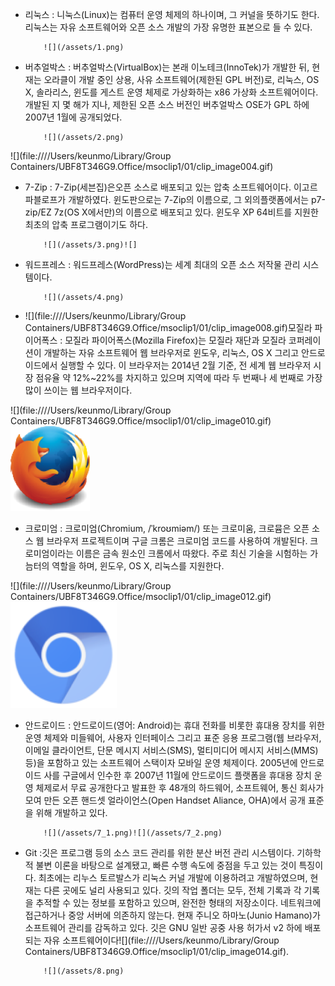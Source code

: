 * 리눅스 : 니눅스\(Linux\)는 컴퓨터 운영 체제의 하나이며, 그 커널을 뜻하기도 한다. 리눅스는 자유 소프트웨어와 오픈 소스 개발의 가장 유명한 표본으로 들 수 있다.

  ```
      ![](/assets/1.png)
  ```

* 버추얼박스 : 버추얼박스\(VirtualBox\)는 본래 이노테크\(InnoTek\)가 개발한 뒤, 현재는 오라클이 개발 중인 상용, 사유 소프트웨어\(제한된 GPL 버전\)로, 리눅스, OS X, 솔라리스, 윈도를 게스트 운영 체제로 가상화하는 x86 가상화 소프트웨어이다. 개발된 지 몇 해가 지나, 제한된 오픈 소스 버전인 버추얼박스 OSE가 GPL 하에 2007년 1월에 공개되었다.

  ```
      ![](/assets/2.png)
  ```

![](file:////Users/keunmo/Library/Group Containers/UBF8T346G9.Office/msoclip1/01/clip_image004.gif)

* 7-Zip : 7-Zip\(세븐집\)은오픈 소스로 배포되고 있는 압축 소프트웨어이다. 이고르 파블로프가 개발하였다. 윈도판으로는 7-Zip의 이름으로, 그 외의플랫폼에서는 p7-zip/EZ 7z\(OS X에서만\)의 이름으로 배포되고 있다. 윈도우 XP 64비트를 지원한 최초의 압축 프로그램이기도 하다.

  ```
      ![](/assets/3.png)![]
  ```

* 워드프레스 : 워드프레스\(WordPress\)는 세계 최대의 오픈 소스 저작물 관리 시스템이다.

  ```
      ![](/assets/4.png)
  ```

* ![](file:////Users/keunmo/Library/Group Containers/UBF8T346G9.Office/msoclip1/01/clip_image008.gif)모질라 파이어폭스 : 모질라 파이어폭스\(Mozilla Firefox\)는 모질라 재단과 모질라 코퍼레이션이 개발하는 자유 소프트웨어 웹 브라우저로 윈도우, 리눅스, OS X 그리고 안드로이드에서 실행할 수 있다. 이 브라우저는 2014년 2월 기준, 전 세계 웹 브라우저 시장 점유율 약 12%~22%를 차지하고 있으며 지역에 따라 두 번째나 세 번째로 가장 많이 쓰이는 웹 브라우저이다.

![](file:////Users/keunmo/Library/Group Containers/UBF8T346G9.Office/msoclip1/01/clip_image010.gif)          ![](/assets/5.png)

* 크로미엄 : 크로미엄\(Chromium, /ˈkroʊmiəm/\) 또는 크로미움, 크로뮴은 오픈 소스 웹 브라우저 프로젝트이며 구글 크롬은 크로미엄 코드를 사용하여 개발된다. 크로미엄이라는 이름은 금속 원소인 크롬에서 따왔다. 주로 최신 기술을 시험하는 가늠터의 역할을 하며, 윈도우, OS X, 리눅스를 지원한다.

![](file:////Users/keunmo/Library/Group Containers/UBF8T346G9.Office/msoclip1/01/clip_image012.gif)![](/assets/6.png)

* 안드로이드 : 안드로이드\(영어: Android\)는 휴대 전화를 비롯한 휴대용 장치를 위한 운영 체제와 미들웨어, 사용자 인터페이스 그리고 표준 응용 프로그램\(웹 브라우저, 이메일 클라이언트, 단문 메시지 서비스\(SMS\), 멀티미디어 메시지 서비스\(MMS\)등\)을 포함하고 있는 소프트웨어 스택이자 모바일 운영 체제이다. 2005년에 안드로이드 사를 구글에서 인수한 후 2007년 11월에 안드로이드 플랫폼을 휴대용 장치 운영 체제로서 무료 공개한다고 발표한 후 48개의 하드웨어, 소프트웨어, 통신 회사가 모여 만든 오픈 핸드셋 얼라이언스\(Open Handset Aliance, OHA\)에서 공개 표준을 위해 개발하고 있다.

  ```
      ![](/assets/7_1.png)![](/assets/7_2.png)
  ```

* Git :깃은 프로그램 등의 소스 코드 관리를 위한 분산 버전 관리 시스템이다. 기하학적 불변 이론을 바탕으로 설계됐고, 빠른 수행 속도에 중점을 두고 있는 것이 특징이다. 최초에는 리누스 토르발스가 리눅스 커널 개발에 이용하려고 개발하였으며, 현재는 다른 곳에도 널리 사용되고 있다. 깃의 작업 폴더는 모두, 전체 기록과 각 기록을 추적할 수 있는 정보를 포함하고 있으며, 완전한 형태의 저장소이다. 네트워크에 접근하거나 중앙 서버에 의존하지 않는다. 현재 주니오 하마노\(Junio Hamano\)가 소프트웨어 관리를 감독하고 있다. 깃은 GNU 일반 공중 사용 허가서 v2 하에 배포되는 자유 소프트웨어이다![](file:////Users/keunmo/Library/Group Containers/UBF8T346G9.Office/msoclip1/01/clip_image014.gif).

  ```
      ![](/assets/8.png)
  ```



